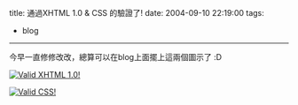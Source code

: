 title: 通過XHTML 1.0 & CSS 的驗證了!
date: 2004-09-10 22:19:00
tags: 
- blog
---

今早一直修修改改，總算可以在blog上面擺上這兩個圖示了 :D

[![Valid XHTML 1.0!](http://www.w3.org/Icons/valid-xhtml10)](http://validator.w3.org/check?uri=referer)

[![Valid CSS!](http://jigsaw.w3.org/css-validator/images/vcss)](http://jigsaw.w3.org/css-validator/)